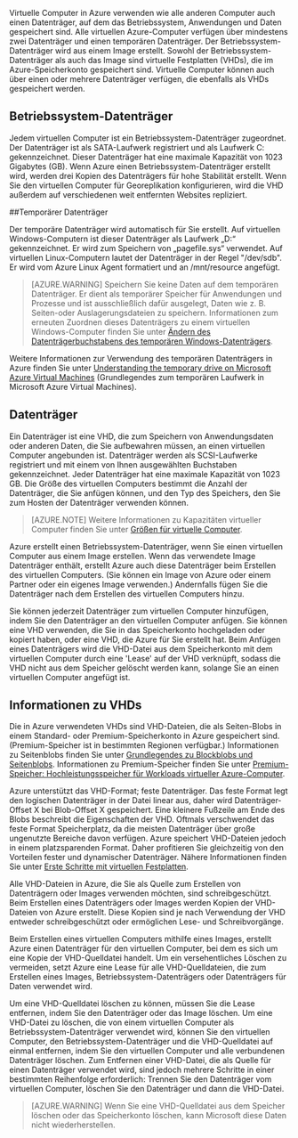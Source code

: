 

Virtuelle Computer in Azure verwenden wie alle anderen Computer auch einen Datenträger, auf dem das Betriebssystem, Anwendungen und Daten gespeichert sind. Alle virtuellen Azure-Computer verfügen über mindestens zwei Datenträger und einen temporären Datenträger. Der Betriebssystem-Datenträger wird aus einem Image erstellt. Sowohl der Betriebssystem-Datenträger als auch das Image sind virtuelle Festplatten (VHDs), die im Azure-Speicherkonto gespeichert sind. Virtuelle Computer können auch über einen oder mehrere Datenträger verfügen, die ebenfalls als VHDs gespeichert werden.

## Betriebssystem-Datenträger

Jedem virtuellen Computer ist ein Betriebssystem-Datenträger zugeordnet. Der Datenträger ist als SATA-Laufwerk registriert und als Laufwerk C: gekennzeichnet. Dieser Datenträger hat eine maximale Kapazität von 1023 Gigabytes (GB). Wenn Azure einen Betriebssystem-Datenträger erstellt wird, werden drei Kopien des Datenträgers für hohe Stabilität erstellt. Wenn Sie den virtuellen Computer für Georeplikation konfigurieren, wird die VHD außerdem auf verschiedenen weit entfernten Websites repliziert.

##Temporärer Datenträger

Der temporäre Datenträger wird automatisch für Sie erstellt. Auf virtuellen Windows-Computern ist dieser Datenträger als Laufwerk „D:“ gekennzeichnet. Er wird zum Speichern von „pagefile.sys“ verwendet. Auf virtuellen Linux-Computern lautet der Datenträger in der Regel "/dev/sdb". Er wird vom Azure Linux Agent formatiert und an /mnt/resource angefügt.

>[AZURE.WARNING] Speichern Sie keine Daten auf dem temporären Datenträger. Er dient als temporärer Speicher für Anwendungen und Prozesse und ist ausschließlich dafür ausgelegt, Daten wie z. B. Seiten-oder Auslagerungsdateien zu speichern. Informationen zum erneuten Zuordnen dieses Datenträgers zu einem virtuellen Windows-Computer finden Sie unter [Ändern des Datenträgerbuchstabens des temporären Windows-Datenträgers](../articles/virtual-machines/virtual-machines-windows-classic-change-drive-letter.md).

Weitere Informationen zur Verwendung des temporären Datenträgers in Azure finden Sie unter [Understanding the temporary drive on Microsoft Azure Virtual Machines](https://blogs.msdn.microsoft.com/mast/2013/12/06/understanding-the-temporary-drive-on-windows-azure-virtual-machines/) (Grundlegendes zum temporären Laufwerk in Microsoft Azure Virtual Machines).

## Datenträger

Ein Datenträger ist eine VHD, die zum Speichern von Anwendungsdaten oder anderen Daten, die Sie aufbewahren müssen, an einen virtuellen Computer angebunden ist. Datenträger werden als SCSI-Laufwerke registriert und mit einem von Ihnen ausgewählten Buchstaben gekennzeichnet. Jeder Datenträger hat eine maximale Kapazität von 1023 GB. Die Größe des virtuellen Computers bestimmt die Anzahl der Datenträger, die Sie anfügen können, und den Typ des Speichers, den Sie zum Hosten der Datenträger verwenden können.

>[AZURE.NOTE] Weitere Informationen zu Kapazitäten virtueller Computer finden Sie unter [Größen für virtuelle Computer](../articles/virtual-machines/virtual-machines-linux-sizes.md).

Azure erstellt einen Betriebssystem-Datenträger, wenn Sie einen virtuellen Computer aus einem Image erstellen. Wenn das verwendete Image Datenträger enthält, erstellt Azure auch diese Datenträger beim Erstellen des virtuellen Computers. (Sie können ein Image von Azure oder einem Partner oder ein eigenes Image verwenden.) Andernfalls fügen Sie die Datenträger nach dem Erstellen des virtuellen Computers hinzu.

Sie können jederzeit Datenträger zum virtuellen Computer hinzufügen, indem Sie den Datenträger an den virtuellen Computer anfügen. Sie können eine VHD verwenden, die Sie in das Speicherkonto hochgeladen oder kopiert haben, oder eine VHD, die Azure für Sie erstellt hat. Beim Anfügen eines Datenträgers wird die VHD-Datei aus dem Speicherkonto mit dem virtuellen Computer durch eine 'Lease' auf der VHD verknüpft, sodass die VHD nicht aus dem Speicher gelöscht werden kann, solange Sie an einen virtuellen Computer angefügt ist.

## Informationen zu VHDs

Die in Azure verwendeten VHDs sind VHD-Dateien, die als Seiten-Blobs in einem Standard- oder Premium-Speicherkonto in Azure gespeichert sind. (Premium-Speicher ist in bestimmten Regionen verfügbar.) Informationen zu Seitenblobs finden Sie unter [Grundlegendes zu Blockblobs und Seitenblobs](https://msdn.microsoft.com/library/ee691964.aspx). Informationen zu Premium-Speicher finden Sie unter [Premium-Speicher: Hochleistungsspeicher für Workloads virtueller Azure-Computer](../articles/storage/storage-premium-storage.md).

Azure unterstützt das VHD-Format; feste Datenträger. Das feste Format legt den logischen Datenträger in der Datei linear aus, daher wird Datenträger-Offset X bei Blob-Offset X gespeichert. Eine kleinere Fußzeile am Ende des Blobs beschreibt die Eigenschaften der VHD. Oftmals verschwendet das feste Format Speicherplatz, da die meisten Datenträger über große ungenutzte Bereiche davon verfügen. Azure speichert VHD-Dateien jedoch in einem platzsparenden Format. Daher profitieren Sie gleichzeitig von den Vorteilen fester und dynamischer Datenträger. Nähere Informationen finden Sie unter [Erste Schritte mit virtuellen Festplatten](https://technet.microsoft.com/library/dd979539.aspx).

Alle VHD-Dateien in Azure, die Sie als Quelle zum Erstellen von Datenträgern oder Images verwenden möchten, sind schreibgeschützt. Beim Erstellen eines Datenträgers oder Images werden Kopien der VHD-Dateien von Azure erstellt. Diese Kopien sind je nach Verwendung der VHD entweder schreibgeschützt oder ermöglichen Lese- und Schreibvorgänge.

Beim Erstellen eines virtuellen Computers mithilfe eines Images, erstellt Azure einen Datenträger für den virtuellen Computer, bei dem es sich um eine Kopie der VHD-Quelldatei handelt. Um ein versehentliches Löschen zu vermeiden, setzt Azure eine Lease für alle VHD-Quelldateien, die zum Erstellen eines Images, Betriebssystem-Datenträgers oder Datenträgers für Daten verwendet wird.

Um eine VHD-Quelldatei löschen zu können, müssen Sie die Lease entfernen, indem Sie den Datenträger oder das Image löschen. Um eine VHD-Datei zu löschen, die von einem virtuellen Computer als Betriebssystem-Datenträger verwendet wird, können Sie den virtuellen Computer, den Betriebssystem-Datenträger und die VHD-Quelldatei auf einmal entfernen, indem Sie den virtuellen Computer und alle verbundenen Datenträger löschen. Zum Entfernen einer VHD-Datei, die als Quelle für einen Datenträger verwendet wird, sind jedoch mehrere Schritte in einer bestimmten Reihenfolge erforderlich: Trennen Sie den Datenträger vom virtuellen Computer, löschen Sie den Datenträger und dann die VHD-Datei.

>[AZURE.WARNING] Wenn Sie eine VHD-Quelldatei aus dem Speicher löschen oder das Speicherkonto löschen, kann Microsoft diese Daten nicht wiederherstellen.

<!---HONumber=AcomDC_0330_2016-->